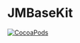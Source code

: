# JMBaseKit

[![CocoaPods](https://img.shields.io/cocoapods/v/JMBaseKit.svg?style=flat)](http://cocoapods.org/pods/JMBaseKit)&nbsp;
